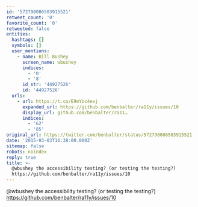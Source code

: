 ```yaml
---
id: '572798086503915521'
retweet_count: '0'
favorite_count: '0'
retweeted: false
entities:
  hashtags: []
  symbols: []
  user_mentions:
    - name: Bill Bushey
      screen_name: wbushey
      indices:
        - '0'
        - '8'
      id_str: '44927526'
      id: '44927526'
  urls:
    - url: https://t.co/E9mYUc4evj
      expanded_url: https://github.com/benbalter/ra11y/issues/10
      display_url: github.com/benbalter/ra11…
      indices:
        - '62'
        - '85'
original_url: https://twitter.com/benbalter/status/572798086503915521
date: '2015-03-03T16:38:00.000Z'
sitemap: false
robots: noindex
reply: true
title: >-
  @wbushey the accessibility testing? (or testing the testing?)
  https://github.com/benbalter/ra11y/issues/10
---
```


@wbushey the accessibility testing? (or testing the testing?) https://github.com/benbalter/ra11y/issues/10